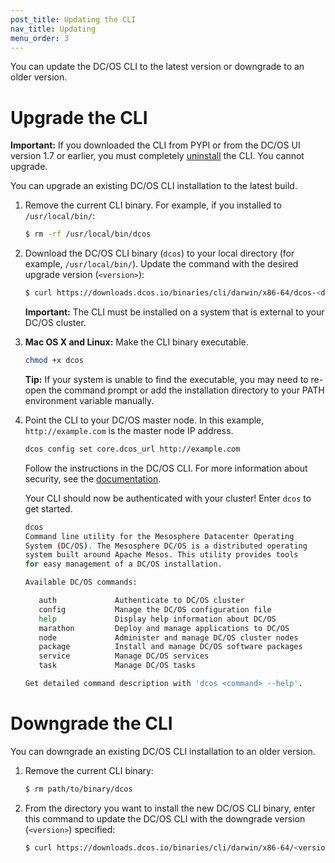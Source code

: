 ```yaml
---
post_title: Updating the CLI
nav_title: Updating
menu_order: 3
---
```


You can update the DC/OS CLI to the latest version or downgrade to an older version.

# <a name="upgrade"></a>Upgrade the CLI

**Important:** If you downloaded the CLI from PYPI or from the DC/OS UI version 1.7 or earlier, you must completely [uninstall](/docs/1.8/usage/cli/uninstall/) the CLI. You cannot upgrade. 

You can upgrade an existing DC/OS CLI installation to the latest build.

1.  Remove the current CLI binary. For example, if you installed to `/usr/local/bin/`:
                                   
    ```bash
    $ rm -rf /usr/local/bin/dcos
    ```

1.  Download the DC/OS CLI binary (`dcos`) to your local directory (for example, `/usr/local/bin/`). Update the command with the desired upgrade version (`<version>`):
    
    ```bash
    $ curl https://downloads.dcos.io/binaries/cli/darwin/x86-64/dcos-<dcos-version>/dcos
    ```
    
    **Important:** The CLI must be installed on a system that is external to your DC/OS cluster.
    
1.  **Mac OS X and Linux:** Make the CLI binary executable. 
    
    ```bash
    chmod +x dcos
    ```
   
    **Tip:** If your system is unable to find the executable, you may need to re-open the command prompt or add the installation directory to your PATH environment variable manually.

1.  Point the CLI to your DC/OS master node. In this example, `http://example.com` is the master node IP address.
    
    ```bash
    dcos config set core.dcos_url http://example.com
    ```

    Follow the instructions in the DC/OS CLI. For more information about security, see the [documentation](/docs/1.8/administration/id-and-access-mgt/).
    
    Your CLI should now be authenticated with your cluster! Enter `dcos` to get started.

    ```bash
    dcos
    Command line utility for the Mesosphere Datacenter Operating
    System (DC/OS). The Mesosphere DC/OS is a distributed operating
    system built around Apache Mesos. This utility provides tools
    for easy management of a DC/OS installation.

    Available DC/OS commands:

       auth           	Authenticate to DC/OS cluster
       config         	Manage the DC/OS configuration file
       help           	Display help information about DC/OS
       marathon       	Deploy and manage applications to DC/OS
       node           	Administer and manage DC/OS cluster nodes
       package        	Install and manage DC/OS software packages
       service        	Manage DC/OS services
       task           	Manage DC/OS tasks

    Get detailed command description with 'dcos <command> --help'.
    ```

# <a name="downgrade"></a>Downgrade the CLI

You can downgrade an existing DC/OS CLI installation to an older version.

1.  Remove the current CLI binary:

    ```bash
    $ rm path/to/binary/dcos
    ```

1.  From the directory you want to install the new DC/OS CLI binary, enter this command to update the DC/OS CLI with the downgrade version (`<version>`) specified:
    
    ```bash
    $ curl https://downloads.dcos.io/binaries/cli/darwin/x86-64/<version>/dcos
    ```
